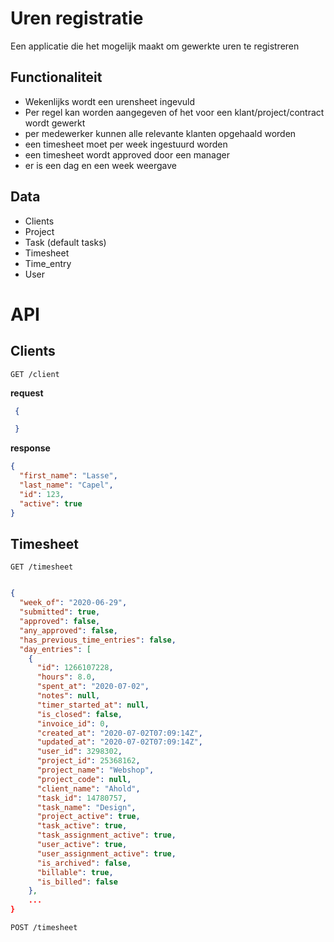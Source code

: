 # Uren registratie

Een applicatie die het mogelijk maakt om gewerkte uren te registreren

## Functionaliteit
- Wekenlijks wordt een urensheet ingevuld
- Per regel kan worden aangegeven of het voor een klant/project/contract wordt gewerkt
- per medewerker kunnen alle relevante klanten opgehaald worden
- een timesheet moet per week ingestuurd worden
- een timesheet wordt approved door een manager
- er is een dag en een week weergave


## Data

- Clients
- Project
- Task (default tasks)
- Timesheet
- Time_entry
- User







# API

## Clients

`GET /client`

**request**
```json
 {

 }
 ```
 
**response**

```json
{
  "first_name": "Lasse",
  "last_name": "Capel",
  "id": 123,
  "active": true
}
```



## Timesheet

`GET /timesheet`

```json

{
  "week_of": "2020-06-29",
  "submitted": true,
  "approved": false,
  "any_approved": false,
  "has_previous_time_entries": false,
  "day_entries": [
    {
      "id": 1266107228,
      "hours": 8.0,
      "spent_at": "2020-07-02",
      "notes": null,
      "timer_started_at": null,
      "is_closed": false,
      "invoice_id": 0,
      "created_at": "2020-07-02T07:09:14Z",
      "updated_at": "2020-07-02T07:09:14Z",
      "user_id": 3298302,
      "project_id": 25368162,
      "project_name": "Webshop",
      "project_code": null,
      "client_name": "Ahold",
      "task_id": 14780757,
      "task_name": "Design",
      "project_active": true,
      "task_active": true,
      "task_assignment_active": true,
      "user_active": true,
      "user_assignment_active": true,
      "is_archived": false,
      "billable": true,
      "is_billed": false
    },
    ...
}
```

`POST /timesheet`
```json
```
